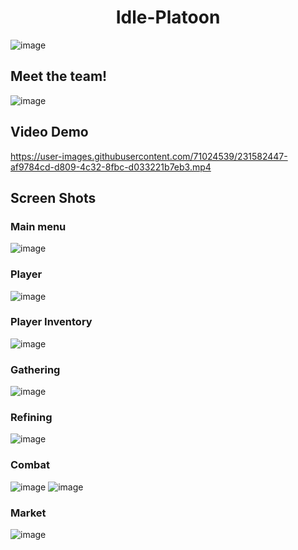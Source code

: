 <h1 align="center">
Idle-Platoon
</h1>

![image](https://user-images.githubusercontent.com/71024539/231583830-127c40b3-19ed-45b4-be4b-b0615b238454.png)

## Meet the team!

![image](https://user-images.githubusercontent.com/71024539/231584260-3a4ce463-3f7c-4752-9e00-7ca66414da70.png)


## Video Demo

https://user-images.githubusercontent.com/71024539/231582447-af9784cd-d809-4c32-8fbc-d033221b7eb3.mp4

## Screen Shots

### Main menu
![image](https://user-images.githubusercontent.com/71024539/231583286-40550081-4008-47c2-87a0-6771b2510eb1.png)

### Player
![image](https://user-images.githubusercontent.com/71024539/231587291-366578c5-439d-4c91-849f-311a96f7e690.png)

### Player Inventory
![image](https://user-images.githubusercontent.com/71024539/231586013-13409669-4423-4263-b563-1afd4bf6ddab.png)

### Gathering
![image](https://user-images.githubusercontent.com/71024539/231587383-90343b7e-3a70-4f6c-9b70-2d46ea014ead.png)

### Refining
![image](https://user-images.githubusercontent.com/71024539/231587675-123bf1ec-9c68-4835-8e47-3883ad7eeba3.png)

### Combat
![image](https://user-images.githubusercontent.com/71024539/231587770-fe2b1e1a-4b2a-486c-bd6b-357737754c74.png)
![image](https://user-images.githubusercontent.com/71024539/231587799-e85deec6-5310-4dff-b020-75c84fc6a883.png)

### Market
![image](https://user-images.githubusercontent.com/71024539/231587930-b9b95800-a51e-49e4-beaa-7af256fe29c2.png)


